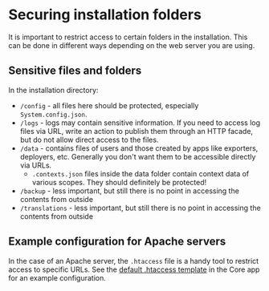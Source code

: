 # Securing installation folders

It is important to restrict access to certain folders in the installation. This can be done in different ways depending on the web server you are using.

## Sensitive files and folders

In the installation directory:

- `/config` - all files here should be protected, especially `System.config.json`.
- `/logs` - logs may contain sensitive information. If you need to access log files via URL, write an action to publish them through an HTTP facade, but do not allow direct access to the files.
- `/data` - contains files of users and those created by apps like exporters, deployers, etc. Generally you don't want them to be accessible directly via URLs. 
    - `.contexts.json` files inside the data folder contain context data of various scopes. They should definitely be protected!
- `/backup` - less important, but still there is no point in accessing the contents from outside
- `/translations` - less important, but still there is no point in accessing the contents from outside

## Example configuration for Apache servers

In the case of an Apache server, the `.htaccess` file is a handy tool to restrict access to specific URLs. See the [default .htaccess template](../../Install/default.htaccess) in the Core app for an example configuration.